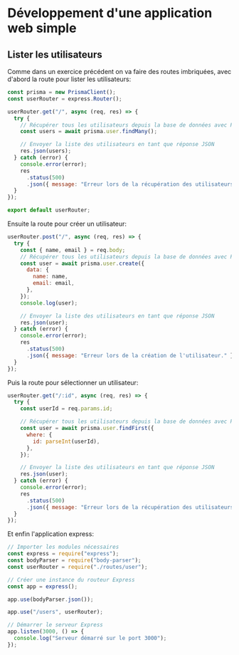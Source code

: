 # Développement d'une application web simple

## Lister les utilisateurs

Comme dans un exercice précédent on va faire des routes imbriquées, avec d'abord la route pour lister les utilisateurs:

```js
const prisma = new PrismaClient();
const userRouter = express.Router();

userRouter.get("/", async (req, res) => {
  try {
    // Récupérer tous les utilisateurs depuis la base de données avec Prisma
    const users = await prisma.user.findMany();

    // Envoyer la liste des utilisateurs en tant que réponse JSON
    res.json(users);
  } catch (error) {
    console.error(error);
    res
      .status(500)
      .json({ message: "Erreur lors de la récupération des utilisateurs." });
  }
});

export default userRouter;
```

Ensuite la route pour créer un utilisateur:

```js
userRouter.post("/", async (req, res) => {
  try {
    const { name, email } = req.body;
    // Récupérer tous les utilisateurs depuis la base de données avec Prisma
    const user = await prisma.user.create({
      data: {
        name: name,
        email: email,
      },
    });
    console.log(user);

    // Envoyer la liste des utilisateurs en tant que réponse JSON
    res.json(user);
  } catch (error) {
    console.error(error);
    res
      .status(500)
      .json({ message: "Erreur lors de la création de l'utilisateur." });
  }
});
```

Puis la route pour sélectionner un utilisateur:

```js
userRouter.get("/:id", async (req, res) => {
  try {
    const userId = req.params.id;

    // Récupérer tous les utilisateurs depuis la base de données avec Prisma
    const user = await prisma.user.findFirst({
      where: {
        id: parseInt(userId),
      },
    });

    // Envoyer la liste des utilisateurs en tant que réponse JSON
    res.json(user);
  } catch (error) {
    console.error(error);
    res
      .status(500)
      .json({ message: "Erreur lors de la récupération des utilisateurs." });
  }
});
```

Et enfin l'application express:

```js
// Importer les modules nécessaires
const express = require("express");
const bodyParser = require("body-parser");
const userRouter = require("./routes/user");

// Créer une instance du routeur Express
const app = express();

app.use(bodyParser.json());

app.use("/users", userRouter);

// Démarrer le serveur Express
app.listen(3000, () => {
  console.log("Serveur démarré sur le port 3000");
});
```
